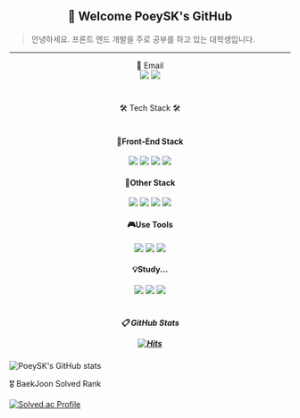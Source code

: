 <div align="center">

  ## 🎉 Welcome PoeySK's GitHub
</div>

> 안녕하세요. 프론트 엔드 개발을 주로 공부를 하고 있는 대학생입니다.

<hr />
  
<div align="center">
  <div>📢 Email </div>
  <a href="mailto:tjdduq7114@gmail.com" target="_blank"><img src="https://img.shields.io/badge/Gmail-EA4335?style=flat-square&logo=Gmail&logoColor=white"/></a>
  <a href="mailto:piz115@naver.com" target="_blank"><img src="https://img.shields.io/badge/Naver-03C75A?style=flat-square&logo=Naver&logoColor=white"/></a>
  
  #
  
  <div>🛠 Tech Stack 🛠</div>
  <br />
  <h4>🚗Front-End Stack</h4>
  <img src="https://img.shields.io/badge/HTML-E34F26?style=flat-square&logo=HTML5&logoColor=white"/>
  <img src="https://img.shields.io/badge/CSS-1572B6?style=flat-square&logo=CSS&logoColor=white"/>
  <img src="https://img.shields.io/badge/JavaScript-F7DF1E?style=flat-square&logo=Javascript&logoColor=white"/>
  <img src="https://img.shields.io/badge/React-61DAFB?style=flat-square&logo=React&logoColor=white"/>
  
  <h4>🛴Other Stack</h4>
  <img src="https://img.shields.io/badge/Java-007396?style=flat-square&logo=Java&logoColor=white"/>
  <img src="https://img.shields.io/badge/Python-3776AB?style=flat-square&logo=Python&logoColor=white"/>
  <img src="https://img.shields.io/badge/Git-F05032?style=flat-square&logo=Git&logoColor=white"/>
  <img src="https://img.shields.io/badge/GitHub-181717?style=flat-square&logo=GitHub&logoColor=white"/>
  
  <h4>🎮Use Tools </h4>
  <img src="https://img.shields.io/badge/VSCode-007ACC?style=flat-square&logo=VSCode&logoColor=white"/>
  <img src="https://img.shields.io/badge/IntelliJ-000000?style=flat-square&logo=IntelliJ&logoColor=white"/>
  <img src="https://img.shields.io/badge/Pycharm-000000?style=flat-square&logo=Pycharm&logoColor=white"/>
  
  <h4>💡Study... </h4>
  <img src="https://img.shields.io/badge/TypeScript-3178C6?style=flat-square&logo=TypeScript&logoColor=white"/>
  <img src="https://img.shields.io/badge/Redux-764ABC?style=flat-square&logo=Redux&logoColor=white"/>
  <img src="https://img.shields.io/badge/Django-092E20?style=flat-square&logo=Django&logoColor=white"/>
  
  #
</div>
<div align="center">
  <h5> 📋 GitHub Stats 
 
  [![Hits](https://hits.seeyoufarm.com/api/count/incr/badge.svg?url=https%3A%2F%2Fgithub.com%2FPoeySK%2Fhit-counter&count_bg=%23A9A7C0&title_bg=%238705E7&icon=github.svg&icon_color=%23E7E7E7&title=hits&edge_flat=false)](https://hits.seeyoufarm.com)
  </h5>
</div>
<div align="left" display="flex">
  
  ![PoeySK's GitHub stats](https://github-readme-stats-sigma-five.vercel.app/api?username=PoeySK&show_icons=true&theme=highcontrast)  
  
  🎖 BaekJoon Solved Rank 

  [![Solved.ac Profile](http://mazassumnida.wtf/api/generate_badge?boj=piz122)](https://solved.ac/piz122)
</div>
